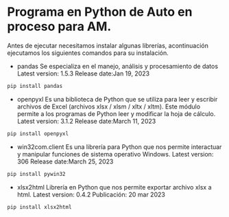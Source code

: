 # Programa en Python de Auto en proceso para AM.

Antes de ejecutar necesitamos instalar algunas librerías, acontinuación ejecutamos los siguientes comandos para su instalación.

* pandas 
Se especializa en el manejo, análisis y procesamiento de datos
Latest version: 1.5.3 Release date:Jan 19, 2023

```bash
pip install pandas
```

* openpyxl
Es una biblioteca de Python que se utiliza para leer y escribir archivos de Excel (archivos xlsx / xlsm / xltx / xltm). Este módulo permite a los programas de Python leer y modificar la hoja de cálculo.
Latest version: 3.1.2 Release date:March 11, 2023

```bash
pip install openpyxl
```

* win32com.client
Es una librería para Python que nos permite interactuar y manipular funciones de sistema operativo Windows. 
Latest version: 306 Release date:March 25, 2023

```bash
pip install pywin32
```

* xlsx2html
Librería en Python que nos permite exportar archivo xlsx a html.
Latest version: 0.4.2 Publicación: 20 mar 2023

```bash
pip install xlsx2html
```
